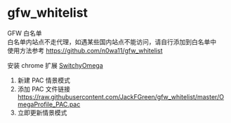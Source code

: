 # gfw_whitelist
GFW 白名单  
白名单内站点不走代理，如遇某些国内站点不能访问，请自行添加到白名单中   
使用方法参考 https://github.com/n0wa11/gfw_whitelist  

安装 chrome 扩展 [SwitchyOmega](https://chrome.google.com/webstore/detail/proxy-switchyomega/padekgcemlokbadohgkifijomclgjgif)
1. 新建 PAC 情景模式
2. 添加 PAC 文件链接  https://raw.githubusercontent.com/JackFGreen/gfw_whitelist/master/OmegaProfile_PAC.pac
3. 立即更新情景模式
